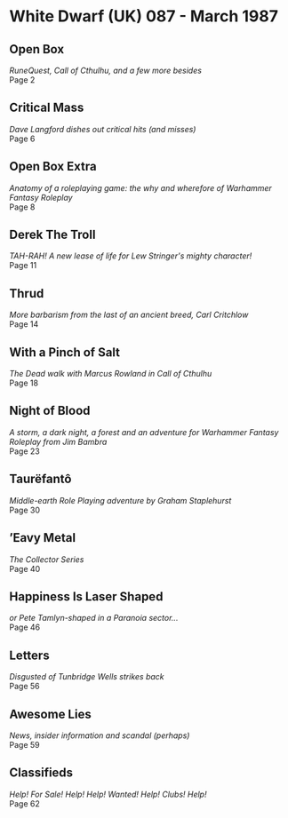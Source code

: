 # White Dwarf (UK) 087 - March 1987
## Open Box  
*RuneQuest, Call of Cthulhu, and a few more besides*  
Page 2

## Critical Mass  
*Dave Langford dishes out critical hits (and misses)*  
Page 6

## Open Box Extra  
*Anatomy of a roleplaying game: the why and wherefore of Warhammer Fantasy Roleplay*  
Page 8

## Derek The Troll  
*TAH-RAH! A new lease of life for Lew Stringer's mighty character!*  
Page 11

## Thrud  
*More barbarism from the last of an ancient breed, Carl Critchlow*  
Page 14

## With a Pinch of Salt  
*The Dead walk with Marcus Rowland in Call of Cthulhu*  
Page 18

## Night of Blood  
*A storm, a dark night, a forest and an adventure for Warhammer Fantasy Roleplay from Jim Bambra*  
Page 23

## Taurëfantô  
*Middle-earth Role Playing adventure by Graham Staplehurst*  
Page 30

## ’Eavy Metal  
*The Collector Series*  
Page 40

## Happiness Is Laser Shaped  
*or Pete Tamlyn-shaped in a Paranoia sector...*  
Page 46

## Letters  
*Disgusted of Tunbridge Wells strikes back*  
Page 56

## Awesome Lies  
*News, insider information and scandal (perhaps)*  
Page 59

## Classifieds  
*Help! For Sale! Help! Help! Wanted! Help! Clubs! Help!*  
Page 62
